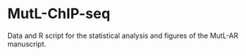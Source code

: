 # MutL-ChIP-seq

Data and R script for the statistical analysis and figures of the MutL-AR manuscript.
